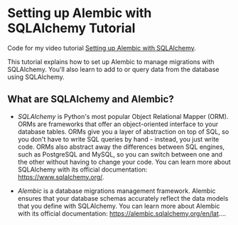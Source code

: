 # Setting up Alembic with SQLAlchemy Tutorial

Code for my video tutorial [Setting up Alembic with SQLAlchemy](https://youtu.be/nt5sSr1A_qw).

This tutorial explains how to set up Alembic to manage migrations with SQLAlchemy. You'll also learn to add to or query data from the database using SQLAlchemy.

## What are SQLAlchemy and Alembic?

* *SQLAlchemy* is Python's most popular Object Relational Mapper (ORM). ORMs are frameworks that offer an object-oriented interface to your database tables. ORMs give you a layer of abstraction on top of SQL, so you don't have to write SQL queries by hand - instead, you just write code. ORMs also abstract away the differences between SQL engines, such as PostgreSQL and MySQL, so you can switch between one and the other without having to change your code. You can learn more about SQLAlchemy with its official documentation: https://www.sqlalchemy.org/.

* *Alembic* is a database migrations management framework. Alembic ensures that your database schemas accurately reflect the data models that you define with SQLAlchemy. You can learn more about Alembic with its official documentation: https://alembic.sqlalchemy.org/en/lat....
